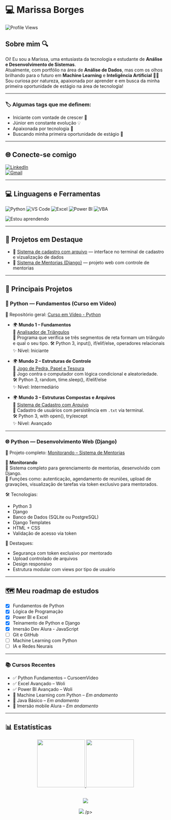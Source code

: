# 💻 Marissa Borges

![Profile Views](https://komarev.com/ghpvc/?username=MarissaBorges&color=733ca9)

## Sobre mim 🔍  
Oi! Eu sou a Marissa, uma entusiasta da tecnologia e estudante de **Análise e Desenvolvimento de Sistemas**.  
Atualmente, com portfólio na área de **Análise de Dados**, mas com os olhos brilhando para o futuro em **Machine Learning** e **Inteligência Artificial** 🤖✨  
Sou curiosa por natureza, apaixonada por aprender e em busca da minha primeira oportunidade de estágio na área de tecnologia!

---

### 🏷️ Algumas tags que me definem:
- Iniciante com vontade de crescer 🚀  
- Júnior em constante evolução 💡  
- Apaixonada por tecnologia 💜  
- Buscando minha primeira oportunidade de estágio 👀  

---

## 🌐 Conecte-se comigo

[![LinkedIn](https://img.shields.io/badge/LinkedIn-Marissa%20Borges-0A66C2?style=for-the-badge&logo=linkedin&logoColor=white)](https://www.linkedin.com/in/marissa-borges-561358244)  
[![Gmail](https://img.shields.io/badge/Gmail-marissaborges2006@gmail.com-D14836?style=for-the-badge&logo=gmail&logoColor=white)](mailto:marissaborges2006@gmail.com)

---

## 💻 Linguagens e Ferramentas

![Python](https://img.shields.io/badge/Python-3670A0?style=for-the-badge&logo=python&logoColor=ffdd54)
![VS Code](https://img.shields.io/badge/VS%20Code-007ACC?style=for-the-badge&logo=visual-studio-code&logoColor=white)
![Excel](https://img.shields.io/badge/Microsoft_Excel-217346?style=for-the-badge&logo=microsoft-excel&logoColor=white)
![Power BI](https://img.shields.io/badge/Power%20BI-F2C811?style=for-the-badge&logo=power-bi&logoColor=black)
![VBA](https://img.shields.io/badge/VBA-003B49?style=for-the-badge&logo=microsoft&logoColor=white)

![Estou aprendendo](https://img.shields.io/badge/Aprendendo-Python-blue?style=for-the-badge&logo=python&logoColor=white)

---
## 🌟 Projetos em Destaque

- 📃 [Sistema de cadastro com arquivo](https://github.com/MarissaBorges/python_curso_em_video/blob/d17b485178e13bce05e052350df83d1db97538ff/Mundo%2003/Ex%20115.py) — interface no terminal de cadastro e vizualização de dados
- 📂 [Sistema de Mentorias (Django)](https://github.com/MarissaBorges/PystackWeek13.git) — projeto web com controle de mentorias

---

## 📂 Principais Projetos

### 🐍 Python — Fundamentos (Curso em Vídeo)

🔗 Repositório geral: [Curso em Vídeo - Python](https://github.com/MarissaBorges/python_curso_em_video.git)

- 🌍 **Mundo 1 – Fundamentos**  
  📌 [Analisador de Triângulos](https://github.com/MarissaBorges/python_curso_em_video/blob/04542e4217bacd7244fe66dae50d7f96fd941175/Mundo%2001/Ex%2035.py)  
  💬 Programa que verifica se três segmentos de reta formam um triângulo e qual o seu tipo.
  🛠️ Python 3, input(), if/elif/else, operadores relacionais
  ✨ Nível: Iniciante

- 🌍 **Mundo 2 – Estruturas de Controle**  
  📌 [Jogo de Pedra, Papel e Tesoura](https://github.com/MarissaBorges/python_curso_em_video/blob/04542e4217bacd7244fe66dae50d7f96fd941175/Mundo%2002/Ex%2045.py)  
  💬 Jogo contra o computador com lógica condicional e aleatoriedade.  
  🛠️ Python 3, random, time.sleep(), if/elif/else  
  ✨ Nível: Intermediário

- 🌍 **Mundo 3 – Estruturas Compostas e Arquivos**  
  📌 [Sistema de Cadastro com Arquivo](https://github.com/MarissaBorges/python_curso_em_video/blob/d17b485178e13bce05e052350df83d1db97538ff/Mundo%2003/Ex%20115.py)  
  💬 Cadastro de usuários com persistência em `.txt` via terminal.  
  🛠️ Python 3, with open(), try/except  
  ✨ Nível: Avançado

---

### 🌐 Python — Desenvolvimento Web (Django)

🔗 Projeto completo: [Monitorando – Sistema de Mentorias](https://github.com/MarissaBorges/PystackWeek13.git)

📌 **Monitorando**  
💬 Sistema completo para gerenciamento de mentorias, desenvolvido com Django.  
🎯 Funções como: autenticação, agendamento de reuniões, upload de gravações, visualização de tarefas via token exclusivo para mentorados.  

🛠️ Tecnologias:
- Python 3
- Django
- Banco de Dados (SQLite ou PostgreSQL)
- Django Templates
- HTML + CSS
- Validação de acesso via token

🔐 Destaques:
- Segurança com token exclusivo por mentorado  
- Upload controlado de arquivos  
- Design responsivo  
- Estrutura modular com views por tipo de usuário  

---

## 🗺️ Meu roadmap de estudos

- [x] Fundamentos de Python  
- [x] Lógica de Programação  
- [x] Power BI e Excel  
- [x] Teinamento de Python e Django
- [x] Imersão Dev Alura - JavaScript
- [ ] Git e GitHub  
- [ ] Machine Learning com Python  
- [ ] IA e Redes Neurais  

---

### 📚 Cursos Recentes

- ✅ Python Fundamentos – CursoemVideo  
- ✅ Excel Avançado – Woli 
- ✅ Power BI Avançado – Woli 
- 🔄 Machine Learning com Python – *Em andamento*  
- 🔄 Java Básico – *Em andamento*
- 🔄 Imersão mobile Alura – *Em andamento*

---

## 📊 Estatísticas

<div align="center">

<!-- Linha com 3 cards lado a lado -->
<a href="https://github.com/MarissaBorges">
  <img height="150em" src="https://github-readme-stats.vercel.app/api?username=MarissaBorges&theme=transparent&bg_color=000&border_color=30A3DC&show_icons=true&icon_color=30A3DC&title_color=E94D5F&text_color=FFF" />
</a>
<a href="https://github.com/MarissaBorges">
  <img height="150em" src="https://github-readme-stats.vercel.app/api/top-langs/?username=MarissaBorges&layout=compact&bg_color=000&border_color=30A3DC&title_color=E94D5F&text_color=FFF" />
</a>

</div>

<!-- Linha separada com o streak e o gráfico -->
<p align="center">
  <br>
  <img src="https://streak-stats.demolab.com/?user=MarissaBorges&theme=dark&background=000000" />
  <br><br>
  <img src="https://github-readme-activity-graph.vercel.app/graph?username=MarissaBorges&bg_color=000000&color=ffffff&line=30A3DC&point=E94D5F" />
/p>